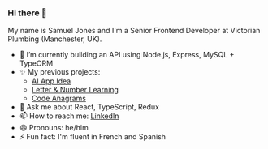 ### Hi there 👋

My name is Samuel Jones and I'm a Senior Frontend Developer at Victorian Plumbing (Manchester, UK). 

- 🔭 I’m currently building an API using Node.js, Express, MySQL + TypeORM
- ✨ My previous projects:
  - [AI App Idea](https://aiappidea.netlify.app/)
  - [Letter & Number Learning](https://letter-number-learning.netlify.app/)
  - [Code Anagrams](https://code-anagrams.netlify.app)
- 💬 Ask me about React, TypeScript, Redux 
- 📫 How to reach me: [LinkedIn](https://www.linkedin.com/in/samueldjones24/)
- 😄 Pronouns: he/him
- ⚡ Fun fact: I'm fluent in French and Spanish
